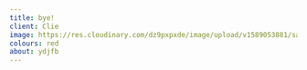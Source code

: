 ```yaml
---
title: bye!
client: Clie
image: https://res.cloudinary.com/dz9pxpxde/image/upload/v1589053881/sample.jpg
colours: red
about: ydjfb
---
```


